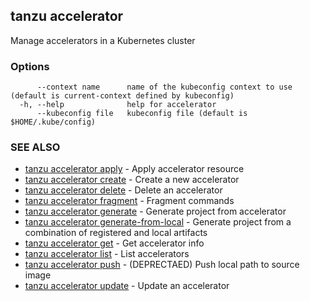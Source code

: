 ## tanzu accelerator

Manage accelerators in a Kubernetes cluster

### Options

```
      --context name      name of the kubeconfig context to use (default is current-context defined by kubeconfig)
  -h, --help              help for accelerator
      --kubeconfig file   kubeconfig file (default is $HOME/.kube/config)
```

### SEE ALSO

* [tanzu accelerator apply](tanzu_accelerator_apply.md)	 - Apply accelerator resource
* [tanzu accelerator create](tanzu_accelerator_create.md)	 - Create a new accelerator
* [tanzu accelerator delete](tanzu_accelerator_delete.md)	 - Delete an accelerator
* [tanzu accelerator fragment](tanzu_accelerator_fragment.md)	 - Fragment commands
* [tanzu accelerator generate](tanzu_accelerator_generate.md)	 - Generate project from accelerator
* [tanzu accelerator generate-from-local](tanzu_accelerator_generate-from-local.md)	 - Generate project from a combination of registered and local artifacts
* [tanzu accelerator get](tanzu_accelerator_get.md)	 - Get accelerator info
* [tanzu accelerator list](tanzu_accelerator_list.md)	 - List accelerators
* [tanzu accelerator push](tanzu_accelerator_push.md)	 - (DEPRECTAED) Push local path to source image
* [tanzu accelerator update](tanzu_accelerator_update.md)	 - Update an accelerator

